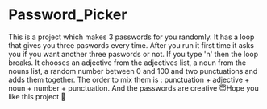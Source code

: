 # Password_Picker
This is a project which makes 3 passwords for you randomly. It has a loop that gives you three paswords every time. After you run it first time it asks you if you want another three paswords or not. If you type 'n' then the loop breaks. It chooses an adjective from the adjectives list, a noun from the nouns list, a random number between 0 and 100 and two punctuations and adds them together. The order to mix them is : punctuation + adjective + noun + number + punctuation. And the passwords are creative 😇Hope you like this project 💖
